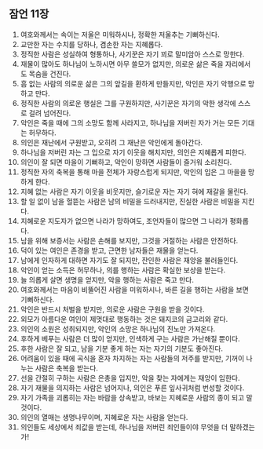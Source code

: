 ## 잠언 11장

1. 여호와께서는 속이는 저울은 미워하시나, 정확한 저울추는 기뻐하신다.
2. 교만한 자는 수치를 당하나, 겸손한 자는 지혜롭다.
3. 정직한 사람은 성실하여 형통하나, 사기꾼은 자기 꾀로 말미암아 스스로 망한다.
4. 재물이 많아도 하나님이 노하시면 아무 쓸모가 없지만, 의로운 삶은 죽을 자리에서도 목숨을 건진다.
5. 흠 없는 사람의 의로운 삶은 그의 앞길을 환하게 만들지만, 악인은 자기 악행으로 망하고 만다.
6. 정직한 사람의 의로운 행실은 그를 구원하지만, 사기꾼은 자기의 악한 생각에 스스로 걸려 넘어진다.
7. 악인은 죽을 때에 그의 소망도 함께 사라지고, 하나님을 저버린 자가 거는 모든 기대는 허무하다.
8. 의인은 재난에서 구원받고, 오히려 그 재난은 악인에게 돌아간다.
9. 하나님을 저버린 자는 그 입으로 자기 이웃을 해치지만, 의인은 지혜롭게 피한다.
10. 의인이 잘 되면 마을이 기뻐하고, 악인이 망하면 사람들이 즐거워 소리친다.
11. 정직한 자의 축복을 통해 마을 전체가 자랑스럽게 되지만, 악인의 입은 그 마을을 망하게 한다.
12. 지혜 없는 사람은 자기 이웃을 비웃지만, 슬기로운 자는 자기 혀에 재갈을 물린다.
13. 할 일 없이 남을 헐뜯는 사람은 남의 비밀을 드러내지만, 진실한 사람은 비밀을 지킨다.
14. 지혜로운 지도자가 없으면 나라가 망하여도, 조언자들이 많으면 그 나라가 평화롭다.
15. 남을 위해 보증서는 사람은 손해를 보지만, 그것을 거절하는 사람은 안전하다.
16. 덕이 있는 여인은 존경을 받고, 근면한 남자들은 재물을 얻는다.
17. 남에게 인자하게 대하면 자기도 잘 되지만, 잔인한 사람은 재앙을 불러들인다.
18. 악인이 얻는 소득은 허무하나, 의를 행하는 사람은 확실한 보상을 받는다.
19. 늘 의롭게 살면 생명을 얻지만, 악을 행하는 사람은 죽고 만다.
20. 여호와께서는 마음이 비뚤어진 사람을 미워하시나, 바른 길을 행하는 사람을 보면 기뻐하신다.
21. 악인은 반드시 처벌을 받지만, 의로운 사람은 구원을 받을 것이다.
22. 외모가 아름다운 여인이 제멋대로 행동하는 것은 돼지코의 금고리와 같다.
23. 의인의 소원은 성취되지만, 악인의 소망은 하나님의 진노만 가져온다.
24. 후하게 베푸는 사람은 더 많이 얻지만, 인색하게 구는 사람은 가난해질 뿐이다.
25. 후한 사람은 잘 되고, 남을 기분 좋게 하는 자는 자기의 기분도 좋아진다.
26. 어려움이 있을 때에 곡식을 혼자 차지하는 자는 사람들의 저주를 받지만, 기꺼이 나누는 사람은 축복을 받는다.
27. 선을 간절히 구하는 사람은 은총을 입지만, 악을 찾는 자에게는 재앙이 임한다.
28. 자기 재물을 의지하는 사람은 넘어지나, 의인은 푸른 잎사귀처럼 번성할 것이다.
29. 자기 가족을 괴롭히는 자는 바람을 상속받고, 바보는 지혜로운 사람의 종이 되고 말 것이다.
30. 의인의 열매는 생명나무이며, 지혜로운 자는 사람을 얻는다.
31. 의인들도 세상에서 죄값을 받는데, 하나님을 저버린 죄인들이야 무엇을 더 말하겠는가!